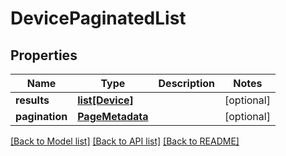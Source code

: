 # DevicePaginatedList

## Properties
Name | Type | Description | Notes
------------ | ------------- | ------------- | -------------
**results** | [**list[Device]**](Device.md) |  | [optional] 
**pagination** | [**PageMetadata**](PageMetadata.md) |  | [optional] 

[[Back to Model list]](../README.md#documentation-for-models) [[Back to API list]](../README.md#documentation-for-api-endpoints) [[Back to README]](../README.md)

